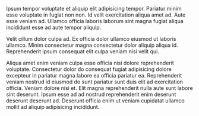 Ipsum tempor voluptate et aliquip elit adipisicing tempor. Pariatur minim esse voluptate in fugiat non non. Id velit exercitation aliqua amet ad. Aute esse veniam ad. Ullamco officia laboris laborum sint magna fugiat aliqua incididunt esse ad aute tempor aliquip.

Velit cillum dolor culpa ad. Ex officia dolor ullamco eiusmod ut laboris ullamco. Minim consectetur magna consectetur dolor aliquip aliqua id. Reprehenderit ipsum consequat elit culpa veniam nisi velit qui.

Aliqua amet enim veniam culpa esse officia nisi dolore reprehenderit voluptate. Consectetur dolor do consequat fugiat adipisicing dolore excepteur in pariatur magna labore ea officia pariatur ea. Reprehenderit veniam nostrud id eiusmod do sunt pariatur sunt duis elit ad exercitation officia. Veniam dolore nisi et. Elit magna reprehenderit nulla aute sunt labore sint deserunt. Ipsum esse ad ad nostrud reprehenderit enim deserunt deserunt deserunt ad. Deserunt officia enim ut veniam cupidatat ullamco mollit ad aliquip adipisicing incididunt.
